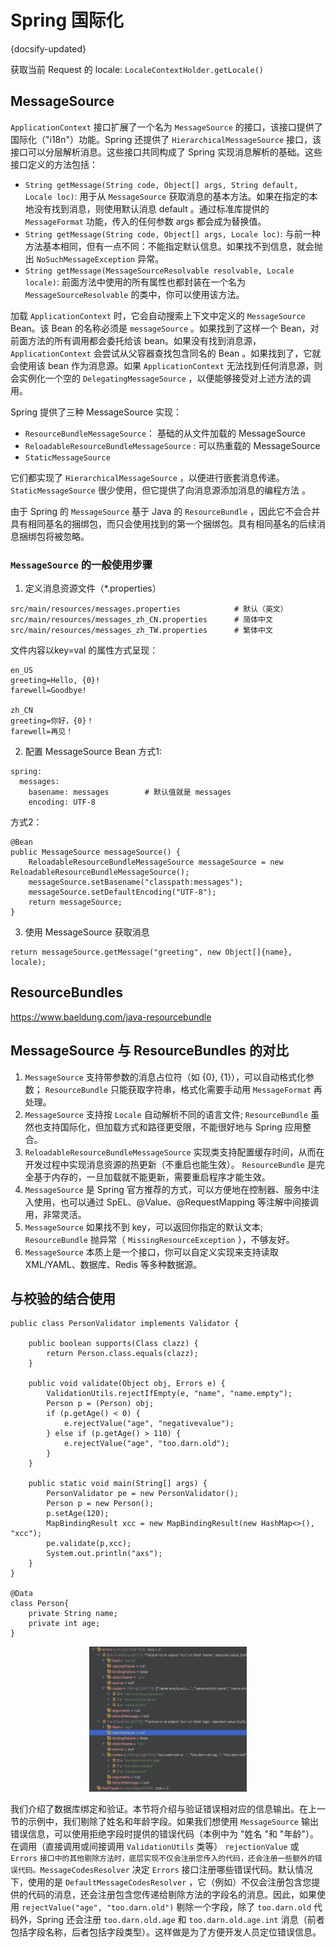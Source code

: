 # Spring 国际化
{docsify-updated}

获取当前 Request 的 locale: `LocaleContextHolder.getLocale()`

## MessageSource
`ApplicationContext` 接口扩展了一个名为 `MessageSource` 的接口，该接口提供了国际化（"i18n"）功能。Spring 还提供了 `HierarchicalMessageSource` 接口，该接口可以分层解析消息。这些接口共同构成了 Spring 实现消息解析的基础。这些接口定义的方法包括：
+ `String getMessage(String code, Object[] args, String default, Locale loc)`: 用于从 `MessageSource` 获取消息的基本方法。如果在指定的本地没有找到消息，则使用默认消息 default 。通过标准库提供的 `MessageFormat` 功能，传入的任何参数 args 都会成为替换值。
+ `String getMessage(String code, Object[] args, Locale loc)`: 与前一种方法基本相同，但有一点不同：不能指定默认信息。如果找不到信息，就会抛出 `NoSuchMessageException` 异常。
+ `String getMessage(MessageSourceResolvable resolvable, Locale locale)`: 前面方法中使用的所有属性也都封装在一个名为 `MessageSourceResolvable` 的类中，你可以使用该方法。

加载 `ApplicationContext` 时，它会自动搜索上下文中定义的 `MessageSource` Bean。该 Bean 的名称必须是 `messageSource` 。如果找到了这样一个 Bean，对前面方法的所有调用都会委托给该 bean。如果没有找到消息源， `ApplicationContext` 会尝试从父容器查找包含同名的 Bean 。如果找到了，它就会使用该 bean 作为消息源。如果 `ApplicationContext` 无法找到任何消息源，则会实例化一个空的 `DelegatingMessageSource` ，以便能够接受对上述方法的调用。

Spring 提供了三种 MessageSource 实现：
+ `ResourceBundleMessageSource`： 基础的从文件加载的 MessageSource
+ `ReloadableResourceBundleMessageSource` : 可以热重载的 MessageSource
+ `StaticMessageSource`

它们都实现了 `HierarchicalMessageSource` ，以便进行嵌套消息传递。 `StaticMessageSource` 很少使用，但它提供了向消息源添加消息的编程方法 。

由于 Spring 的 `MessageSource` 基于 Java 的 `ResourceBundle` ，因此它不会合并具有相同基名的捆绑包，而只会使用找到的第一个捆绑包。具有相同基名的后续消息捆绑包将被忽略。


### `MessageSource` 的一般使用步骤
1. 定义消息资源文件（*.properties）
```
src/main/resources/messages.properties            # 默认（英文）
src/main/resources/messages_zh_CN.properties      # 简体中文
src/main/resources/messages_zh_TW.properties      # 繁体中文
```
文件内容以key=val 的属性方式呈现：
```
en_US
greeting=Hello, {0}!
farewell=Goodbye!

zh_CN
greeting=你好，{0}！
farewell=再见！
```

2. 配置 MessageSource Bean
方式1:
```
spring:
  messages:
    basename: messages        # 默认值就是 messages
    encoding: UTF-8
```

方式2：
```
@Bean
public MessageSource messageSource() {
    ReloadableResourceBundleMessageSource messageSource = new ReloadableResourceBundleMessageSource();
    messageSource.setBasename("classpath:messages");
    messageSource.setDefaultEncoding("UTF-8");
    return messageSource;
}
```

3. 使用 MessageSource 获取消息
```
return messageSource.getMessage("greeting", new Object[]{name}, locale);
```

## ResourceBundles
https://www.baeldung.com/java-resourcebundle


## MessageSource 与 ResourceBundles 的对比
1. `MessageSource` 支持带参数的消息占位符（如 {0}, {1}），可以自动格式化参数； `ResourceBundle` 只能获取字符串，格式化需要手动用 `MessageFormat` 再处理。
2. `MessageSource` 支持按 `Locale` 自动解析不同的语言文件; `ResourceBundle` 虽然也支持国际化，但加载方式和路径更受限，不能很好地与 Spring 应用整合。
3. `ReloadableResourceBundleMessageSource` 实现类支持配置缓存时间，从而在开发过程中实现消息资源的热更新（不重启也能生效）。 `ResourceBundle` 是完全基于内存的，一旦加载就不能更新，需要重启程序才能生效。
4. `MessageSource` 是 Spring 官方推荐的方式，可以方便地在控制器、服务中注入使用，也可以通过 SpEL、@Value、@RequestMapping 等注解中间接调用，非常灵活。
5. `MessageSource` 如果找不到 key，可以返回你指定的默认文本; `ResourceBundle` 抛异常（ `MissingResourceException` ），不够友好。
6. `MessageSource` 本质上是一个接口，你可以自定义实现来支持读取 XML/YAML、数据库、Redis 等多种数据源。


## 与校验的结合使用
```
public class PersonValidator implements Validator {

    public boolean supports(Class clazz) {
        return Person.class.equals(clazz);
    }

    public void validate(Object obj, Errors e) {
        ValidationUtils.rejectIfEmpty(e, "name", "name.empty");
        Person p = (Person) obj;
        if (p.getAge() < 0) {
            e.rejectValue("age", "negativevalue");
        } else if (p.getAge() > 110) {
            e.rejectValue("age", "too.darn.old");
        }
    }

    public static void main(String[] args) {
        PersonValidator pe = new PersonValidator();
        Person p = new Person();
        p.setAge(120);
        MapBindingResult xcc = new MapBindingResult(new HashMap<>(), "xcc");
        pe.validate(p,xcc);
        System.out.println("axs");
    }
}

@Data
class Person{
    private String name;
    private int age;
}
```
<center><img src="pics/validate-errcode.png" width="50%"></center>

我们介绍了数据库绑定和验证。本节将介绍与验证错误相对应的信息输出。在上一节的示例中，我们剔除了姓名和年龄字段。如果我们想使用 `MessageSource` 输出错误信息，可以使用拒绝字段时提供的错误代码（本例中为 "姓名 "和 "年龄"）。在调用（直接调用或间接调用 `ValidationUtils` 类等） `rejectionValue` 或 `Errors` `接口中的其他剔除方法时，底层实现不仅会注册您传入的代码，还会注册一些额外的错误代码。MessageCodesResolver` 决定 `Errors` 接口注册哪些错误代码。默认情况下，使用的是 `DefaultMessageCodesResolver` ，它（例如）不仅会注册包含您提供的代码的消息，还会注册包含您传递给剔除方法的字段名的消息。因此，如果使用 `rejectValue("age", "too.darn.old")` 剔除一个字段，除了 `too.darn.old` 代码外，Spring 还会注册 `too.darn.old.age` 和 `too.darn.old.age.int` 消息（前者包括字段名称，后者包括字段类型）。这样做是为了方便开发人员定位错误信息。

